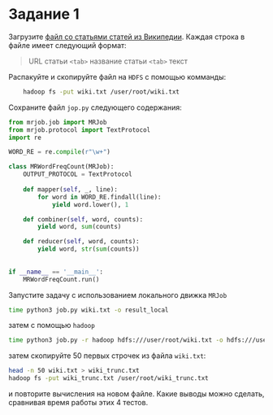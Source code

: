 # Задание 1

Загрузите [файл со статьями статей из Википедии](https://yadi.sk/d/ObKNNcaFWEsK-w). Каждая строка в файле имеет следующий формат:

   >URL статьи `<tab>` название статьи `<tab>` текст 

Распакуйте и скопируйте файл на `HDFS` с помощью комманды:
```bash
    hadoop fs -put wiki.txt /user/root/wiki.txt        
```

Сохраните файл `jop.py` следующего содержания:
```python
from mrjob.job import MRJob
from mrjob.protocol import TextProtocol
import re

WORD_RE = re.compile(r"\w+")

class MRWordFreqCount(MRJob):
    OUTPUT_PROTOCOL = TextProtocol
    
    def mapper(self, _, line):
        for word in WORD_RE.findall(line):           
            yield word.lower(), 1

    def combiner(self, word, counts):
        yield word, sum(counts)

    def reducer(self, word, counts):
        yield word, str(sum(counts))
        
        
if __name__ == '__main__':    
    MRWordFreqCount.run()
```

Запустите  задачу с использованием локального движка `MRJob`

```bash
time python3 job.py wiki.txt -o result_local
```
затем с помощью `hadoop`

```bash
time python3 job.py -r hadoop hdfs:///user/root/wiki.txt -o hdfs:///user/root/result_hadoop
```

затем скопируйте 50 первых строчек из файла `wiki.txt`:

```bash
head -n 50 wiki.txt > wiki_trunc.txt
hadoop fs -put wiki_trunc.txt /user/root/wiki_trunc.txt 
```

и повторите вычисления на новом файле. Какие выводы можно сделать, сравнивая время работы этих 4 тестов.